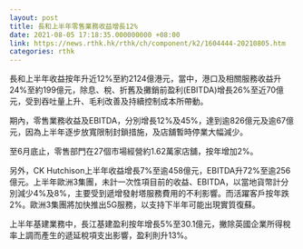 ```yaml
---
layout: post
title: 長和上半年零售業務收益增長12%
date: 2021-08-05 17:18:35.000000000 +08:00
link: https://news.rthk.hk/rthk/ch/component/k2/1604444-20210805.htm
categories: rthk
---
```


長和上半年收益按年升近12%至約2124億港元，當中，港口及相關服務收益升24%至約199億元，除息、稅、折舊及攤銷前盈利(EBITDA)增長26%至近70億元，受到吞吐量上升、毛利改善及持續控制成本所帶動。

期內，零售業務收益及EBITDA，分別增長12%及45%，達到逾826億元及逾67億元，因為上半年逐步放寬限制封鎖措施，及店舖暫時停業大幅減少。

至6月底止，零售部門在27個市場經營約1.62萬家店舖，按年增加2%。

另外，CK Hutchison上半年收益增長7%至逾458億元，EBITDA升72%至逾256億元。上半年歐洲3集團，未計一次性項目前的收益、EBITDA，以當地貨幣計分別減少4%及8%，主要受到遞增發射塔服務費用的不利影響。而活躍客戶按年跌2%。歐洲3集團將加快推出5G服務，以支持下半年可能出現實質復蘇。

上半年基建業務中，長江基建盈利按年增長5%至30.1億元，撇除英國企業所得稅率上調而產生的遞延稅項支出影響，盈利則升13%。
